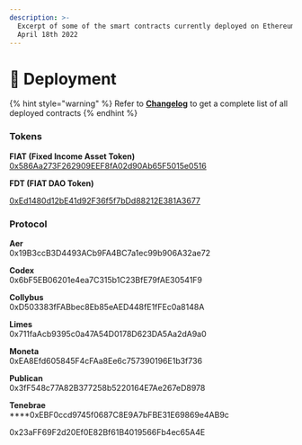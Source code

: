 ```yaml
---
description: >-
  Excerpt of some of the smart contracts currently deployed on Ethereum as of
  April 18th 2022
---
```


# 💾 Deployment

{% hint style="warning" %}
Refer to [**Changelog**](https://github.com/fiatdao/changelog) to get a complete list of all deployed contracts
{% endhint %}

### Tokens

**FIAT (Fixed Income Asset Token)**\
[0x586Aa273F262909EEF8fA02d90Ab65F5015e0516](https://etherscan.io/token/0x586Aa273F262909EEF8fA02d90Ab65F5015e0516)

**FDT (FIAT DAO Token)**

[0xEd1480d12bE41d92F36f5f7bDd88212E381A3677](https://etherscan.io/token/0xed1480d12be41d92f36f5f7bdd88212e381a3677)

### Protocol

**Aer**\
0x19B3ccB3D4493ACb9FA4BC7a1ec99b906A32ae72

**Codex**\
0x6bF5EB06201e4ea7C315b1C23BfE79fAE30541F9

**Collybus**\
0xD503383fFABbec8Eb85eAED448fE1fFEc0a8148A

**Limes**\
0x711faAcb9395c0a47A54D0178D623DA5Aa2dA9a0

**Moneta**\
0xEA8Efd605845F4cFAa8Ee6c757390196E1b3f736

**Publican**\
0x3fF548c77A82B377258b5220164E7Ae267eD8978

**Tenebrae**\
****0xEBF0ccd9745f0687C8E9A7bFBE31E69869e4AB9c

0x23aFF69F2d20Ef0E82Bf61B4019566Fb4ec65A4E
